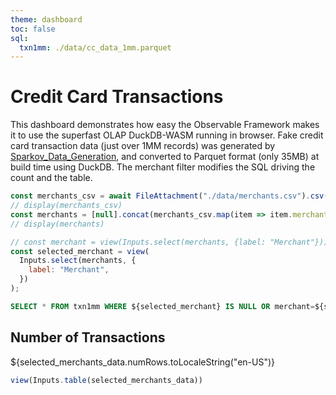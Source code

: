 ```yaml
---
theme: dashboard
toc: false
sql:
  txn1mm: ./data/cc_data_1mm.parquet
---
```

# Credit Card Transactions
This dashboard demonstrates how easy the Observable Framework makes it to use the superfast OLAP DuckDB-WASM running in browser.
Fake credit card transaction data (just over 1MM records) was generated by [Sparkov_Data_Generation](https://github.com/namebrandon/Sparkov_Data_Generation), and converted to Parquet format (only 35MB) at build time using DuckDB. The merchant filter modifies the SQL driving the count and the table.

```js
const merchants_csv = await FileAttachment("./data/merchants.csv").csv();
// display(merchants_csv)
const merchants = [null].concat(merchants_csv.map(item => item.merchant).sort());
// display(merchants)
```

```js
// const merchant = view(Inputs.select(merchants, {label: "Merchant"}));
const selected_merchant = view(
  Inputs.select(merchants, {
    label: "Merchant",
  })
);
```

```sql id=selected_merchants_data
SELECT * FROM txn1mm WHERE ${selected_merchant} IS NULL OR merchant=${selected_merchant}
```

<div class="grid grid-cols-4">
  <div class="card">
    <h2>Number of Transactions</h2>
    <span class="big">${selected_merchants_data.numRows.toLocaleString("en-US")}</span>
  </div>
</div>

```js
view(Inputs.table(selected_merchants_data))
```